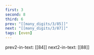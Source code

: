 ```yaml
---
first: 3
second: 8
third: 6
prev: "[[many_digits/3/85]]"
next: "[[many_digits/3/87]]"
tags: [even]
---
```

prev2-in-text: [[84]]
next2-in-text: [[88]]
